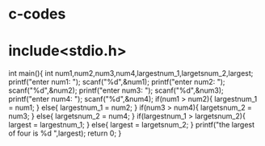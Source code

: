# c-codes
# include<stdio.h>
int main(){
    int num1,num2,num3,num4,largestnum_1,largetsnum_2,largest;
    printf("enter num1: ");
    scanf("%d",&num1);
    printf("enter num2: ");
    scanf("%d",&num2);
    printf("enter num3: ");
    scanf("%d",&num3);
    printf("enter num4: ");
    scanf("%d",&num4);
    if(num1 > num2){
        largestnum_1 = num1;
    }
    else{
        largestnum_1 = num2;
    }
    if(num3 > num4){
        largetsnum_2 = num3;
    }
    else{
        largetsnum_2 = num4;
    }
    if(largestnum_1 > largetsnum_2){
        largest = largestnum_1;
    }
    else{
        largest = largetsnum_2;
    }
    printf("the largest of four is %d ",largest);
    return 0;
}
